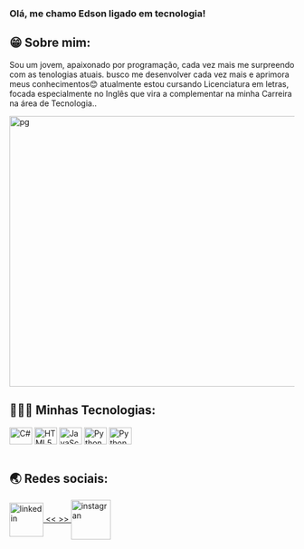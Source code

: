 ### Olá, me chamo Edson ligado em tecnologia!

## 😁 Sobre mim:
<div>
<p>
  Sou um jovem, apaixonado por programação, cada vez mais me surpreendo com as tenologias atuais.
  busco me desenvolver cada vez mais e aprimora meus conhecimentos😊 atualmente estou cursando Licenciatura
  em letras, focada especialmente no Inglês que vira a complementar na minha Carreira na área de Tecnologia..
</p> 
<img align="center" alt="pg" height="478" width="850"
src="https://static.vecteezy.com/system/resources/thumbnails/051/294/582/large/male-worker-working-on-his-laptop-and-answering-questions-2d-cartoon-animation-free-video.jpg">
</div>

## 👻👨‍💻 Minhas Tecnologias:


<div style="display: inline_block">
<img align="center" alt="C#" height="30" width="40"
  src="https://cdn.jsdelivr.net/gh/devicons/devicon@latest/icons/csharp/csharp-original.svg">
<img align="center" alt="HTML5#" height="30" width="40"
  src="https://cdn.jsdelivr.net/gh/devicons/devicon@latest/icons/html5/html5-original-wordmark.svg">
<img align="center" alt="JavaScript#" height="30" width="40"
  src="https://cdn.jsdelivr.net/gh/devicons/devicon@latest/icons/javascript/javascript-original.svg"/>
<img align="center" alt="Python" height="30" width="40"
  src="https://cdn.jsdelivr.net/gh/devicons/devicon@latest/icons/python/python-original.svg"/>
<img align="center" alt="Python" height="30" width="40"
  src="https://cdn.jsdelivr.net/gh/devicons/devicon@latest/icons/amazonwebservices/amazonwebservices-original-wordmark.svg"/>
</div><br>

## 🌏 Redes sociais:

<div style="margin-right:30px">
<a href="https://www.linkedin.com/in/edson-santos-6a60b3292/">
<img align="center" alt="linkedin" height="60" width="60"
src="https://cdn.jsdelivr.net/gh/devicons/devicon@latest/icons/linkedin/linkedin-original.svg" "/>    << >>    
</a href>
<a href="https://www.instagram.com/eds0_01/">
<img align="center" alt="instagran" height="70" width="70"
src="https://th.bing.com/th/id/OIP.I5QWUmsu_xoLdjbX6pRa7gHaHk?rs=1&pid=ImgDetMain"/>
</a href>
</div>

